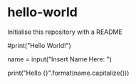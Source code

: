 # hello-world
Initialise this repository with a README

#print("Hello World!")

name = input("Insert Name Here: ")

print("Hello {}".format(name.capitalize()))
